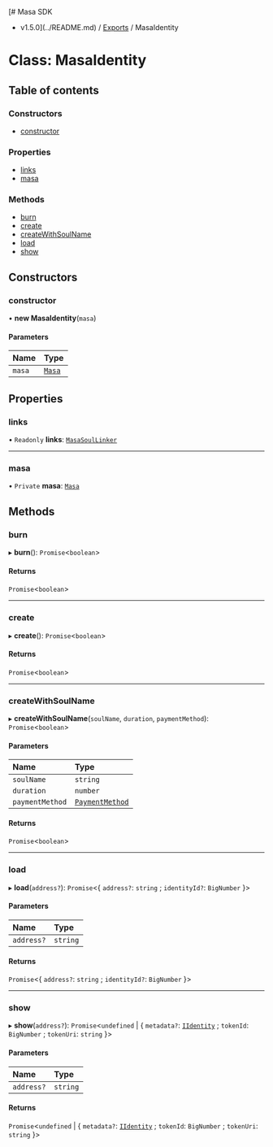 [# Masa SDK
 - v1.5.0](../README.md) / [Exports](../modules.md) / MasaIdentity

# Class: MasaIdentity

## Table of contents

### Constructors

- [constructor](MasaIdentity.md#constructor)

### Properties

- [links](MasaIdentity.md#links)
- [masa](MasaIdentity.md#masa)

### Methods

- [burn](MasaIdentity.md#burn)
- [create](MasaIdentity.md#create)
- [createWithSoulName](MasaIdentity.md#createwithsoulname)
- [load](MasaIdentity.md#load)
- [show](MasaIdentity.md#show)

## Constructors

### constructor

• **new MasaIdentity**(`masa`)

#### Parameters

| Name | Type |
| :------ | :------ |
| `masa` | [`Masa`](Masa.md) |

## Properties

### links

• `Readonly` **links**: [`MasaSoulLinker`](MasaSoulLinker.md)

___

### masa

• `Private` **masa**: [`Masa`](Masa.md)

## Methods

### burn

▸ **burn**(): `Promise`<`boolean`\>

#### Returns

`Promise`<`boolean`\>

___

### create

▸ **create**(): `Promise`<`boolean`\>

#### Returns

`Promise`<`boolean`\>

___

### createWithSoulName

▸ **createWithSoulName**(`soulName`, `duration`, `paymentMethod`): `Promise`<`boolean`\>

#### Parameters

| Name | Type |
| :------ | :------ |
| `soulName` | `string` |
| `duration` | `number` |
| `paymentMethod` | [`PaymentMethod`](../modules.md#paymentmethod) |

#### Returns

`Promise`<`boolean`\>

___

### load

▸ **load**(`address?`): `Promise`<{ `address?`: `string` ; `identityId?`: `BigNumber`  }\>

#### Parameters

| Name | Type |
| :------ | :------ |
| `address?` | `string` |

#### Returns

`Promise`<{ `address?`: `string` ; `identityId?`: `BigNumber`  }\>

___

### show

▸ **show**(`address?`): `Promise`<`undefined` \| { `metadata?`: [`IIdentity`](../interfaces/IIdentity.md) ; `tokenId`: `BigNumber` ; `tokenUri`: `string`  }\>

#### Parameters

| Name | Type |
| :------ | :------ |
| `address?` | `string` |

#### Returns

`Promise`<`undefined` \| { `metadata?`: [`IIdentity`](../interfaces/IIdentity.md) ; `tokenId`: `BigNumber` ; `tokenUri`: `string`  }\>
